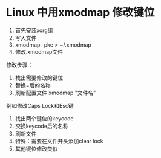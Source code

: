 # Linux 中用xmodmap 修改键位
1. 首先安装xorg组
1. 写入文件
1. xmodmap -pke > ~/.xmodmap
1. 修改.xmodmap文件

修改步骤：
1. 找出需要修改的键位
1. 替换=后的名称
1. 刷新配置文件 xmodmap "文件名"

例如修改Caps Lock和Esc键
1. 找出两个键位的keycode
1. 交换keycode后的名称
1. 刷新文件
1. 特殊：需要在文件开头添加clear lock
1. 其他键位修改类似

